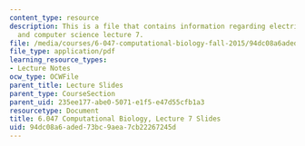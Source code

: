 ```yaml
---
content_type: resource
description: This is a file that contains information regarding electrical engineering
  and computer science lecture 7.
file: /media/courses/6-047-computational-biology-fall-2015/94dc08a6aded73bc9aea7cb22267245d_MIT6_047F15_Lecture07.pdf
file_type: application/pdf
learning_resource_types:
- Lecture Notes
ocw_type: OCWFile
parent_title: Lecture Slides
parent_type: CourseSection
parent_uid: 235ee177-abe0-5071-e1f5-e47d55cfb1a3
resourcetype: Document
title: 6.047 Computational Biology, Lecture 7 Slides
uid: 94dc08a6-aded-73bc-9aea-7cb22267245d
---
```

